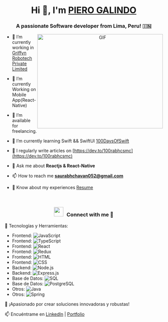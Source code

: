 <h1 align="center">Hi 👋, I'm <a href="https://100rabhcsmc.github.io/Me.io/" target="blank">
PIERO GALINDO</a></h1>
<h3 align="center">A passionate Software developer from Lima, Peru! &#127470;&#127475</h3>

<a target="_blank" align="center">
  <img align="right" top="500" height="300" width="400" alt="GIF" src="https://media.giphy.com/media/SWoSkN6DxTszqIKEqv/giphy.gif">
</a>

- 🔭 I’m currently working in <a href="https://phoenix.tech/griffyn/" target="blank">Griffyn Robotech Private Limited</a>

- 🌱 I’m currently Working on Mobile App(React-Native)

- 🤝 I’m available for freelancing.

- 🌱 I’m currently learning Swift && SwiftUI <a href="https://github.com/100rabhcsmc/100DaysOfSwift" target="blank">100DaysOfSwift</a>

- 📝 I regularly write articles on [https://dev.to/100rabhcsmc](https://dev.to/100rabhcsmc)

- 💬 Ask me about **Reactjs & React-Native**

- 📫 How to reach me **saurabhchavan052@gmail.com**

- 📄 Know about my experiences <a href="https://github.com/100rabhcsmc/Me.io/blob/master/01SaurabhChavanReactNativeResume.pdf" target="blank">Resume</a>
<br/>
<h3 align="center" > <img src="https://media.giphy.com/media/iY8CRBdQXODJSCERIr/giphy.gif" width="30" height="30" style="margin-right: 10px;">Connect with me 🤝 </h3>


🚀 Tecnologías y Herramientas:
  - Frontend: ![JavaScript](https://img.shields.io/badge/-JavaScript-F7DF1E?style=flat-square&logo=javascript&logoColor=black)
  - Frontend: ![TypeScript](https://img.shields.io/badge/-TypeScript-007ACC?style=flat-square&logo=typescript&logoColor=white)
  - Frontend: ![React](https://img.shields.io/badge/-React-61DAFB?style=flat-square&logo=react&logoColor=white)
  - Frontend: ![Redux](https://img.shields.io/badge/-Redux-764ABC?style=flat-square&logo=redux&logoColor=white)
  - Frontend: ![HTML](https://img.shields.io/badge/-HTML5-E34F26?style=flat-square&logo=html5&logoColor=white)
  - Frontend: ![CSS](https://img.shields.io/badge/-CSS3-1572B6?style=flat-square&logo=css3&logoColor=white)
  - Backend: ![Node.js](https://img.shields.io/badge/-Node.js-339933?style=flat-square&logo=node.js&logoColor=white)
  - Backend: ![Express.js](https://img.shields.io/badge/-Express.js-000000?style=flat-square&logo=express&logoColor=white)
  - Base de Datos: ![SQL](https://img.shields.io/badge/-SQL-4479A1?style=flat-square&logo=sql&logoColor=white)
  - Base de Datos: ![PostgreSQL](https://img.shields.io/badge/-PostgreSQL-336791?style=flat-square&logo=postgresql&logoColor=white)
  - Otros: ![Java](https://img.shields.io/badge/-Java-007396?style=flat-square&logo=java&logoColor=white)
  - Otros: ![Spring](https://img.shields.io/badge/-Spring-6DB33F?style=flat-square&logo=spring&logoColor=white)

🌟 ¡Apasionado por crear soluciones innovadoras y robustas!

📫 Encuéntrame en [LinkedIn](https://www.linkedin.com/tu-perfil) | [Portfolio](https://www.tu-portfolio.com)
